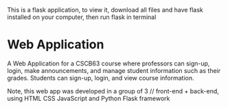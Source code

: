 This is a flask application,
to view it, download all files and have flask installed on your computer,
then run flask in terminal 

# Web Application
A Web Application for a CSCB63 course where professors can sign-up, login, make announcements, and manage student information such as their grades. Students can sign-up, login, and view course information.

Note, this web app was developed in a group of 3
// front-end + back-end, using HTML CSS JavaScript and Python Flask framework
